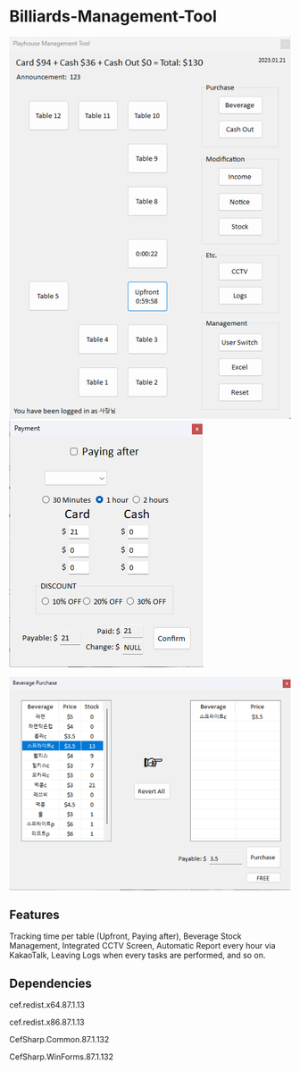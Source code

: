 # Billiards-Management-Tool
![](screenshot1.png)![](screenshot2.png)

![](screenshot3.png)
## Features
Tracking time per table (Upfront, Paying after), Beverage Stock Management, Integrated CCTV Screen, Automatic Report every hour via KakaoTalk, Leaving Logs when every tasks are performed, and so on.
## Dependencies
cef.redist.x64.87.1.13

cef.redist.x86.87.1.13

CefSharp.Common.87.1.132

CefSharp.WinForms.87.1.132
